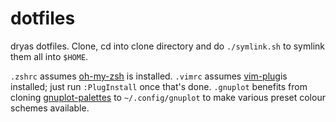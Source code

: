 dotfiles
========

dryas dotfiles. Clone, cd into clone directory and do `./symlink.sh` to symlink them all into `$HOME`.

`.zshrc` assumes [oh-my-zsh](robbyrussell/oh-my-zsh) is installed.
`.vimrc` assumes [vim-plug](junegunn/vim-plug)is installed; just run `:PlugInstall` once that's done.
`.gnuplot` benefits from cloning [gnuplot-palettes](Gnuplotting/gnuplot-palettes) to `~/.config/gnuplot` to make various preset colour schemes available.
